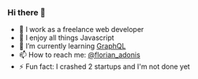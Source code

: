 ### Hi there 👋

- 🌊 I work as a freelance web developer
- 🔧 I enjoy all things Javascript
- 🌱 I’m currently learning [GraphQL](https://github.com/graphql)
- 📫 How to reach me: [@florian_adonis](https://twitter.com/florian_adonis)
- ⚡ Fun fact: I crashed 2 startups and I'm not done yet
